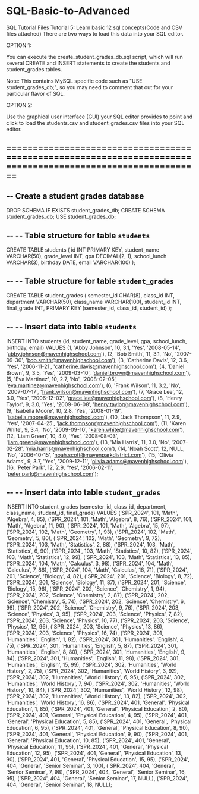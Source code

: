 # SQL-Basic-to-Advanced
SQL Tutorial Files
Tutorial 5: Learn basic 12 sql concepts(Code and CSV files attached)
There are two ways to load this data into your SQL editor.

OPTION 1:

You can execute the create_student_grades_db.sql script, which will run several CREATE and INSERT statements to create the students and student_grades tables.

Note: This contains MySQL specific code such as "USE student_grades_db;", so you may need to comment that out for your particular flavor of SQL.

OPTION 2:

Use the graphical user interface (GUI) your SQL editor provides to point and click to load the students.csv and student_grades.csv files into your SQL editor.



===========================================================================================================
--
-- Create a student grades database
--

DROP SCHEMA IF EXISTS student_grades_db;
CREATE SCHEMA student_grades_db;
USE student_grades_db;

--
-- Table structure for table `students`
--

CREATE TABLE students (
    id INT PRIMARY KEY,
    student_name VARCHAR(50),
    grade_level INT,
    gpa DECIMAL(2, 1),
    school_lunch VARCHAR(3),
    birthday DATE,
    email VARCHAR(100)
);

--
-- Table structure for table `student_grades`
--

CREATE TABLE student_grades (
    semester_id CHAR(8),
    class_id INT,
    department VARCHAR(50),
    class_name VARCHAR(100),
    student_id INT,
    final_grade INT,
    PRIMARY KEY (semester_id, class_id, student_id)
);

--
-- Insert data into table `students`
--

INSERT INTO students (id, student_name,  grade_level, gpa, school_lunch, birthday, email) VALUES
(1, 'Abby Johnson', 10, 3.1, 'Yes', '2008-05-14', 'abby.johnson@mavenhighschool.com'),
(2, 'Bob Smith', 11, 3.1, 'No', '2007-09-30', 'bob.smith@mavenhighschool.com'),
(3, 'Catherine Davis', 12, 3.6, 'Yes', '2006-11-21', 'catherine.davis@mavenhighschool.com'),
(4, 'Daniel Brown', 9, 3.5, 'Yes', '2009-03-10', 'daniel.brown@mavenhighschool.com'),
(5, 'Eva Martinez', 10, 2.7, 'No', '2008-02-05', 'eva.martinez@mavenhighschool.com'),
(6, 'Frank Wilson', 11, 3.2, 'No', '2007-07-17', 'frank.wilson@mavenhighschool.com'),
(7, 'Grace Lee', 12, 3.0, 'Yes', '2006-12-02', 'grace.lee@mavenhighschool.com'),
(8, 'Henry Taylor', 9, 3.0, 'Yes', '2009-06-08', 'henry.taylor@mavenhighschool.com'),
(9, 'Isabella Moore', 10, 2.8, 'Yes', '2008-01-19', 'isabella.moore@mavenhighschool.com'),
(10, 'Jack Thompson', 11, 2.9, 'Yes', '2007-04-25', 'jack.thompson@mavenhighschool.com'),
(11, 'Karen White', 9, 3.4, 'No', '2009-09-10', 'karen.white@mavenhighschool.com'),
(12, 'Liam Green', 10, 4.0, 'Yes', '2008-08-03', 'liam.green@mavenhighschool.com'),
(13, 'Mia Harris', 11, 3.0, 'No', '2007-02-28', 'mia.harris@mavenhighschool.com'),
(14, 'Noah Scott', 12, NULL, 'No', '2006-10-15', 'noah.scott@mavenparkdistrict.com'),
(15, 'Olivia Adams', 9, 3.7, 'Yes', '2009-12-11', 'olivia.adams@mavenhighschool.com'),
(16, 'Peter Park', 12, 2.9, 'Yes', '2006-02-11', 'peter.park@mavenhighschool.com');

--
-- Insert data into table `student_grades`
--

INSERT INTO student_grades (semester_id, class_id, department, class_name, student_id, final_grade) VALUES
('SPR_2024', 101, 'Math', 'Algebra', 4, 85),
('SPR_2024', 101, 'Math', 'Algebra', 8, 76),
('SPR_2024', 101, 'Math', 'Algebra', 11, 90),
('SPR_2024', 101, 'Math', 'Algebra', 15, 97),
('SPR_2024', 102, 'Math', 'Geometry', 1, 93),
('SPR_2024', 102, 'Math', 'Geometry', 5, 80),
('SPR_2024', 102, 'Math', 'Geometry', 9, 72),
('SPR_2024', 103, 'Math', 'Statistics', 2, 88),
('SPR_2024', 103, 'Math', 'Statistics', 6, 90),
('SPR_2024', 103, 'Math', 'Statistics', 10, 82),
('SPR_2024', 103, 'Math', 'Statistics', 12, 99),
('SPR_2024', 103, 'Math', 'Statistics', 13, 85),
('SPR_2024', 104, 'Math', 'Calculus', 3, 98),
('SPR_2024', 104, 'Math', 'Calculus', 7, 86),
('SPR_2024', 104, 'Math', 'Calculus', 16, 71),
('SPR_2024', 201, 'Science', 'Biology', 4, 82),
('SPR_2024', 201, 'Science', 'Biology', 8, 72),
('SPR_2024', 201, 'Science', 'Biology', 11, 87),
('SPR_2024', 201, 'Science', 'Biology', 15, 96),
('SPR_2024', 202, 'Science', 'Chemistry', 1, 94),
('SPR_2024', 202, 'Science', 'Chemistry', 2, 87),
('SPR_2024', 202, 'Science', 'Chemistry', 5, 74),
('SPR_2024', 202, 'Science', 'Chemistry', 6, 98),
('SPR_2024', 202, 'Science', 'Chemistry', 9, 76),
('SPR_2024', 203, 'Science', 'Physics', 3, 95),
('SPR_2024', 203, 'Science', 'Physics', 7, 82),
('SPR_2024', 203, 'Science', 'Physics', 10, 77),
('SPR_2024', 203, 'Science', 'Physics', 12, 96),
('SPR_2024', 203, 'Science', 'Physics', 13, 86),
('SPR_2024', 203, 'Science', 'Physics', 16, 74),
('SPR_2024', 301, 'Humanities', 'English', 1, 82),
('SPR_2024', 301, 'Humanities', 'English', 4, 75),
('SPR_2024', 301, 'Humanities', 'English', 5, 87),
('SPR_2024', 301, 'Humanities', 'English', 8, 80),
('SPR_2024', 301, 'Humanities', 'English', 9, 84),
('SPR_2024', 301, 'Humanities', 'English', 11, 98),
('SPR_2024', 301, 'Humanities', 'English', 15, 99),
('SPR_2024', 302, 'Humanities', 'World History', 2, 75),
('SPR_2024', 302, 'Humanities', 'World History', 3, 92),
('SPR_2024', 302, 'Humanities', 'World History', 6, 95),
('SPR_2024', 302, 'Humanities', 'World History', 7, 94),
('SPR_2024', 302, 'Humanities', 'World History', 10, 84),
('SPR_2024', 302, 'Humanities', 'World History', 12, 98),
('SPR_2024', 302, 'Humanities', 'World History', 13, 82),
('SPR_2024', 302, 'Humanities', 'World History', 16, 86),
('SPR_2024', 401, 'General', 'Physical Education', 1, 85),
('SPR_2024', 401, 'General', 'Physical Education', 2, 80),
('SPR_2024', 401, 'General', 'Physical Education', 4, 95),
('SPR_2024', 401, 'General', 'Physical Education', 5, 85),
('SPR_2024', 401, 'General', 'Physical Education', 6, 95),
('SPR_2024', 401, 'General', 'Physical Education', 8, 90),
('SPR_2024', 401, 'General', 'Physical Education', 9, 90),
('SPR_2024', 401, 'General', 'Physical Education', 10, 85),
('SPR_2024', 401, 'General', 'Physical Education', 11, 95),
('SPR_2024', 401, 'General', 'Physical Education', 12, 95),
('SPR_2024', 401, 'General', 'Physical Education', 13, 90),
('SPR_2024', 401, 'General', 'Physical Education', 15, 95),
('SPR_2024', 404, 'General', 'Senior Seminar', 3, 100),
('SPR_2024', 404, 'General', 'Senior Seminar', 7, 98),
('SPR_2024', 404, 'General', 'Senior Seminar', 16, 95),
('SPR_2024', 404, 'General', 'Senior Seminar', 17, NULL),
('SPR_2024', 404, 'General', 'Senior Seminar', 18, NULL);

